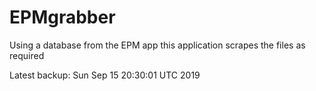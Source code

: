 # EPMgrabber
Using a database from the EPM app this application scrapes the files as required


Latest backup: Sun Sep 15 20:30:01 UTC 2019
